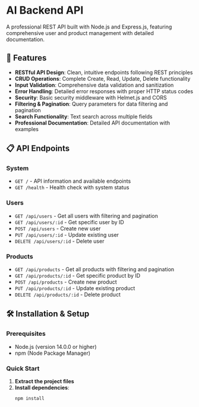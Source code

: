 # AI Backend API

A professional REST API built with Node.js and Express.js, featuring comprehensive user and product management with detailed documentation.

## 🚀 Features

- **RESTful API Design**: Clean, intuitive endpoints following REST principles
- **CRUD Operations**: Complete Create, Read, Update, Delete functionality
- **Input Validation**: Comprehensive data validation and sanitization
- **Error Handling**: Detailed error responses with proper HTTP status codes
- **Security**: Basic security middleware with Helmet.js and CORS
- **Filtering & Pagination**: Query parameters for data filtering and pagination
- **Search Functionality**: Text search across multiple fields
- **Professional Documentation**: Detailed API documentation with examples

## 📋 API Endpoints

### System
- `GET /` - API information and available endpoints
- `GET /health` - Health check with system status

### Users
- `GET /api/users` - Get all users with filtering and pagination
- `GET /api/users/:id` - Get specific user by ID
- `POST /api/users` - Create new user
- `PUT /api/users/:id` - Update existing user
- `DELETE /api/users/:id` - Delete user

### Products
- `GET /api/products` - Get all products with filtering and pagination
- `GET /api/products/:id` - Get specific product by ID
- `POST /api/products` - Create new product
- `PUT /api/products/:id` - Update existing product
- `DELETE /api/products/:id` - Delete product

## 🛠 Installation & Setup

### Prerequisites
- Node.js (version 14.0.0 or higher)
- npm (Node Package Manager)

### Quick Start

1. **Extract the project files**
2. **Install dependencies**:
   ```bash
   npm install